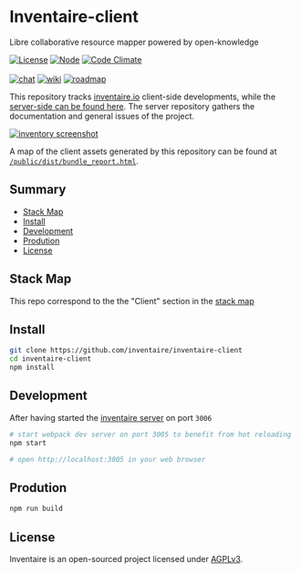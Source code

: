 # Inventaire-client
Libre collaborative resource mapper powered by open-knowledge

[![License](https://img.shields.io/badge/license-AGPL3-blue.svg)](http://www.gnu.org/licenses/agpl-3.0.html)
[![Node](https://img.shields.io/badge/node->=v4-brightgreen.svg)](https://nodejs.org)
[![Code Climate](https://codeclimate.com/github/inventaire/inventaire/badges/gpa.svg)](https://codeclimate.com/github/inventaire/inventaire)<br>
<br>
[![chat](https://img.shields.io/badge/chat-%23inventaire-ffd402.svg)](https://wiki.inventaire.io/wiki/Communication_channels#Chat)
[![wiki](https://img.shields.io/badge/wiki-general-319cc2.svg)](https://wiki.inventaire.io)
[![roadmap](https://img.shields.io/badge/roadmap-contributive-4eba76.svg)](https://roadmap.inventaire.io)

This repository tracks [inventaire.io](https://inventaire.io) client-side developments, while the [server-side can be found here](https://github.com/maxlath/inventaire). The server repository gathers the documentation and general issues of the project.

[![inventory screenshot](https://github.com/inventaire/inventaire/assets/1596934/844c04ff-a216-48dc-b3b9-c33a106b8fbe)](https://inventaire.io)

A map of the client assets generated  by this repository can be found at [`/public/dist/bundle_report.html`](https://inventaire.io/public/dist/bundle_report.html).

## Summary

<!-- START doctoc generated TOC please keep comment here to allow auto update -->
<!-- DON'T EDIT THIS SECTION, INSTEAD RE-RUN doctoc TO UPDATE -->


- [Stack Map](#stack-map)
- [Install](#install)
- [Development](#development)
- [Prodution](#prodution)
- [License](#license)

<!-- END doctoc generated TOC please keep comment here to allow auto update -->

## Stack Map
This repo correspond to the the "Client" section in the [stack map](https://inventaire.github.io/stack/)

## Install
```sh
git clone https://github.com/inventaire/inventaire-client
cd inventaire-client
npm install
```

## Development
After having started the [inventaire server](https://github.com/inventaire/inventaire/) on port `3006`
```sh
# start webpack dev server on port 3005 to benefit from hot reloading
npm start

# open http://localhost:3005 in your web browser
```

## Prodution
```sh
npm run build
```

## License
Inventaire is an open-sourced project licensed under [AGPLv3](./LICENSES/AGPL-3.0-only.txt).
